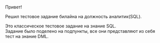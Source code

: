 Привет!<br/>

Решил тестовое задание билайна на должность аналитик(SQL).<br/>

Это классическое тестовое задание на знание SQL.<br/>
Задание было поделено на подпункты, все они представляют из себя тест на знание DML.<br/>
